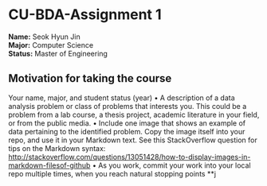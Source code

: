 # CU-BDA-Assignment 1

**Name:** Seok Hyun Jin  
**Major:** Computer Science  
**Status:** Master of Engineering  

## Motivation for taking the course


Your name, major, and student status (year)
• A description of a data analysis problem or class of problems that interests you. This could be a problem
from a lab course, a thesis project, academic literature in your field, or from the public media.
• Include one image that shows an example of data pertaining to the identified problem. Copy the image
itself into your repo, and use it in your Markdown text. See this StackOverflow question for tips on the
Markdown syntax: http://stackoverflow.com/questions/13051428/how-to-display-images-in-markdown-filesof-github
• As you work, commit your work into your local repo multiple times, when you reach natural stopping points
**j
